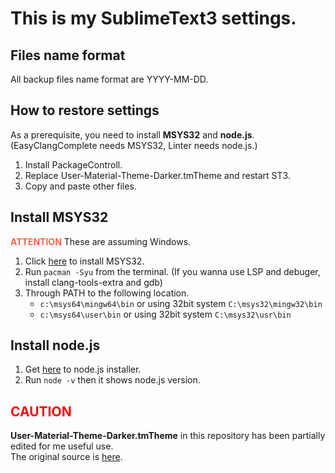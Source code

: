 # This is my SublimeText3 settings.

Files name format
-------------------------
All backup files name format are YYYY-MM-DD.

How to restore settings
-------------------------
As a prerequisite, you need to install __MSYS32__ and __node.js__. (EasyClangComplete needs MSYS32, Linter needs node.js.)

1. Install PackageControll.
2. Replace User-Material-Theme-Darker.tmTheme and restart ST3.
3. Copy and paste other files.

Install MSYS32
-------------------------
<font color="Tomato">__ATTENTION__</font> These are assuming Windows.

1. Click [here](https://www.msys2.org/) to install MSYS32.
2. Run ``pacman -Syu`` from the terminal. (If you wanna use LSP and debuger, install clang-tools-extra and gdb)
3. Through PATH to the following location.
	* ``c:\msys64\mingw64\bin`` or using 32bit system ``C:\msys32\mingw32\bin``
	* ``c:\msys64\user\bin`` or using 32bit system ``C:\msys32\usr\bin``

Install node.js
----------------------
1. Get [here](https://nodejs.org/) to node.js installer.
2. Run ``node -v`` then it shows node.js version.

<font color="Red">CAUTION</font>
---------------------------
__User-Material-Theme-Darker.tmTheme__ in this repository has been partially edited for me useful use.  
The original source is [here](https://packagecontrol.io/packages/Material%20Theme).

